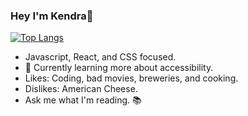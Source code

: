 ### Hey I'm Kendra🌻 

[![Top Langs](https://github-readme-stats.vercel.app/api/top-langs/?username=kendrak922&layout=compact)](https://github.com/anuraghazra/github-readme-stats)


- Javascript, React, and CSS focused.
- 🌱 Currently learning more about accessibility.
-  Likes: Coding, bad movies, breweries, and cooking. 
- Dislikes: American Cheese.
- Ask me what I'm reading. 📚
